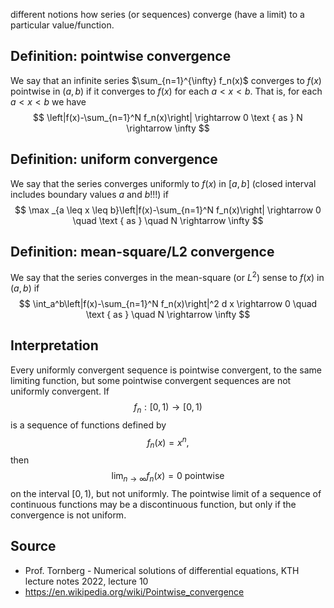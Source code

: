 different notions how series (or sequences) converge (have a limit) to a particular value/function.

## Definition: pointwise convergence
We say that an infinite series $\sum_{n=1}^{\infty} f_n(x)$ converges to $f(x)$ pointwise in $(a, b)$ if it converges to $f(x)$ for each $a<x<b$. That is, for each $a<x<b$ we have
$$
\left|f(x)-\sum_{n=1}^N f_n(x)\right| \rightarrow 0 \text { as } N \rightarrow \infty
$$

## Definition: uniform convergence
We say that the series converges uniformly to $f(x)$ in $[a, b]$ (closed interval includes boundary values $a$ and $b$!!!) if
$$
\max _{a \leq x \leq b}\left|f(x)-\sum_{n=1}^N f_n(x)\right| \rightarrow 0 \quad \text { as } \quad N \rightarrow \infty
$$

## Definition: mean-square/L2 convergence
We say that the series converges in the mean-square (or $\left.L^2\right)$ sense to $f(x)$ in $(a, b)$ if
$$
\int_a^b\left|f(x)-\sum_{n=1}^N f_n(x)\right|^2 d x \rightarrow 0 \quad \text { as } \quad N \rightarrow \infty
$$

## Interpretation
Every uniformly convergent sequence is pointwise convergent, to the same limiting function, but some pointwise convergent sequences are not uniformly convergent. If $$f_n:[0,1) \rightarrow[0,1)$$ is a sequence of functions defined by $$f_n(x)=x^n,$$then $$\lim _{n \rightarrow \infty} f_n(x)=0 \text{ pointwise}$$ on the interval $[0,1)$, but not uniformly.
The pointwise limit of a sequence of continuous functions may be a discontinuous function, but only if the convergence is not uniform.


## Source
- Prof. Tornberg - Numerical solutions of differential equations, KTH lecture notes 2022, lecture 10
- https://en.wikipedia.org/wiki/Pointwise_convergence
